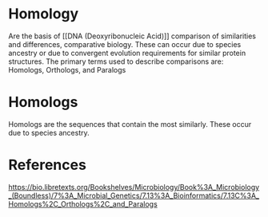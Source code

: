 
# Homology
Are the basis of [[DNA (Deoxyribonucleic Acid)]] comparison of similarities and differences, comparative biology. These can occur due to species ancestry or due to convergent evolution requirements for similar protein structures. The primary terms used to describe comparisons are: Homologs, Orthologs, and Paralogs
# Homologs
Homologs are the sequences that contain the most similarly. These occur due to species ancestry.



# References
https://bio.libretexts.org/Bookshelves/Microbiology/Book%3A_Microbiology_(Boundless)/7%3A_Microbial_Genetics/7.13%3A_Bioinformatics/7.13C%3A_Homologs%2C_Orthologs%2C_and_Paralogs